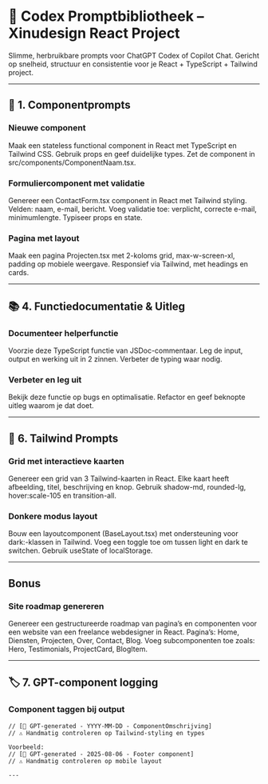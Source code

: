 # 🤖 Codex Promptbibliotheek – Xinudesign React Project

Slimme, herbruikbare prompts voor ChatGPT Codex of Copilot Chat. Gericht op snelheid, structuur en consistentie voor je React + TypeScript + Tailwind project.

---

## 🧩 1. Componentprompts

### Nieuwe component

Maak een stateless functional component in React met TypeScript en Tailwind CSS. Gebruik props en geef duidelijke types. Zet de component in src/components/ComponentNaam.tsx.

### Formuliercomponent met validatie

Genereer een ContactForm.tsx component in React met Tailwind styling. Velden: naam, e-mail, bericht. Voeg validatie toe: verplicht, correcte e-mail, minimumlengte. Typiseer props en state.

### Pagina met layout

Maak een pagina Projecten.tsx met 2-koloms grid, max-w-screen-xl, padding op mobiele weergave. Responsief via Tailwind, met headings en cards.

---

## 📚 4. Functiedocumentatie & Uitleg

### Documenteer helperfunctie

Voorzie deze TypeScript functie van JSDoc-commentaar. Leg de input, output en werking uit in 2 zinnen. Verbeter de typing waar nodig.

### Verbeter en leg uit

Bekijk deze functie op bugs en optimalisatie. Refactor en geef beknopte uitleg waarom je dat doet.

---

## 🎨 6. Tailwind Prompts

### Grid met interactieve kaarten

Genereer een grid van 3 Tailwind-kaarten in React. Elke kaart heeft afbeelding, titel, beschrijving en knop. Gebruik shadow-md, rounded-lg, hover:scale-105 en transition-all.

### Donkere modus layout

Bouw een layoutcomponent (BaseLayout.tsx) met ondersteuning voor dark:-klassen in Tailwind. Voeg een toggle toe om tussen light en dark te switchen. Gebruik useState of localStorage.

---

## Bonus

### Site roadmap genereren

Genereer een gestructureerde roadmap van pagina’s en componenten voor een website van een freelance webdesigner in React. Pagina’s: Home, Diensten, Projecten, Over, Contact, Blog. Voeg subcomponenten toe zoals: Hero, Testimonials, ProjectCard, BlogItem.

---

## 🏷️ 7. GPT-component logging

### Component taggen bij output

```tsx
// [🧠 GPT-generated - YYYY-MM-DD - ComponentOmschrijving]
// ⚠️ Handmatig controleren op Tailwind-styling en types

Voorbeeld:
// [🧠 GPT-generated - 2025-08-06 - Footer component]
// ⚠️ Handmatig controleren op mobile layout

---


```
